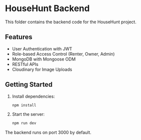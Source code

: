 # HouseHunt Backend

This folder contains the backend code for the HouseHunt project.

## Features

* User Authentication with JWT
* Role-based Access Control (Renter, Owner, Admin)
* MongoDB with Mongoose ODM
* RESTful APIs
* Cloudinary for Image Uploads

## Getting Started

1. Install dependencies:
   ```bash
   npm install
   ```

2. Start the server:
   ```bash
   npm run dev
   ```

The backend runs on port 3000 by default. 
